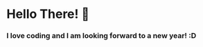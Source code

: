 <!DOCTYPE html>
<html>
  <head>
    <body>
      <h1>Hello There! 👋 </h1>
      <h3>I love coding and I am looking forward to a new year! :D</h3>
    </body>
    </head>
  </html>



<!---
StarHero14/StarHero14 is a ✨ special ✨ repository because its `README.md` (this file) appears on your GitHub profile.
You can click the Preview link to take a look at your changes.
--->


  
